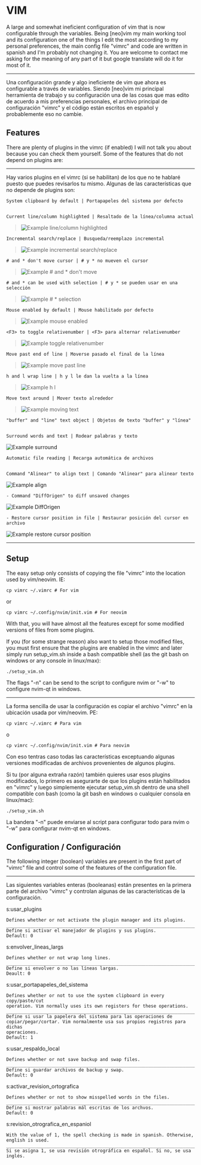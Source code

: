 # VIM

A large and somewhat ineficient configuration of vim that is now
configurable through the variables.
Being [neo]vim my main working tool and its configuration one of the things
I edit the most according to my personal preferences, the main config file
"vimrc" and code are written in spanish and I'm probably not changing it.
You are welcome to contact me asking for the meaning of any part of it but
google translate will do it for most of it.
********************************************************************************
Una configuración grande y algo ineficiente de vim que ahora es configurable
a través de variables.
Siendo [neo]vim mi principal herramienta de trabajo y su configuración una de
las cosas que mas edito de acuerdo a mis preferencias personales, el archivo
principal de configuración "vimrc" y el código están escritos en español y
probablemente eso no cambie.

## Features

There are plenty of plugins in the vimrc (if enabled) I will not talk you about
because you can check them yourself. Some of the features that do not depend on
plugins are:
********************************************************************************
Hay varios plugins en el vimrc (si se habilitan) de los que no te hablaré puesto
que puedes revisarlos tu mismo. Algunas de las características que no depende de
plugins son:

    System clipboard by default | Portapapeles del sistema por defecto


    Current line/column highlighted | Resaltado de la línea/columna actual

>   ![Example line/column highlighted](../screenshots/vim_show_current.gif)


    Incremental search/replace | Busqueda/reemplazo incremental

>   ![Example incremental search/replace](../screenshots/vim_incremental_search_replace.gif)


    # and * don't move cursor | # y * no mueven el cursor

>   ![Example # and * don't move](../screenshots/vim_dont_move_search.gif)


    # and * can be used with selection | # y * se pueden usar en una selección

>   ![Example # * selection](../screenshots/vim_search_selection.gif)


    Mouse enabled by default | Mouse habilitado por defecto

>   ![Example mouse enabled](../screenshots/vim_show_mouse.gif)


    <F3> to toggle relativenumber | <F3> para alternar relativenumber

>   ![Example toggle relativenumber](../screenshots/vim_toggle_relative_number.gif)


    Move past end of line | Moverse pasado el final de la línea

>   ![Example move past line](../screenshots/vim_move_past_end.gif)


    h and l wrap line | h y l le dan la vuelta a la línea

>   ![Example h l](../screenshots/vim_wrap_line.gif)


    Move text around | Mover texto alrededor

>   ![Example moving text](../screenshots/vim_move_around.gif)


    "buffer" and "line" text object | Objetos de texto "buffer" y "línea"


    Surround words and text | Rodear palabras y texto


![Example surround](../screenshots/vim_surround.gif)

    Automatic file reading | Recarga automática de archivos


    Command "Alinear" to align text | Comando "Alinear" para alinear texto

![Example align](../screenshots/vim_align_code.gif)

    - Command "DiffOrigen" to diff unsaved changes

![Example DiffOrigen](../screenshots/vim_DiffOrigen.gif)

    - Restore cursor position in file | Restaurar posición del cursor en archivo

![Example restore cursor position](../screenshots/vim_restore_cursor_position.gif)

********************************************************************************


## Setup

The easy setup only consists of copying the file "vimrc" into the location used
by vim/neovim. IE:

    cp vimrc ~/.vimrc # For vim

or

    cp vimrc ~/.config/nvim/init.vim # For neovim

With that, you will have almost all the features except for some modified
versions of files from some plugins.

If you (for some strange reason) also want to setup those modified files, you
must first ensure that the plugins are enabled in the vimrc and later simply run
setup_vim.sh inside a bash compatible shell (as the git bash on windows or any
console in linux/max):

    ./setup_vim.sh

The flags "-n" can be send to the script to configure nvim or "-w" to
configure nvim-qt in windows.

********************************************************************************

La forma sencilla de usar la configuración es copiar el archivo "vimrc" en la
ubicación usada por vim/neovim. PE:

    cp vimrc ~/.vimrc # Para vim

o

    cp vimrc ~/.config/nvim/init.vim # Para neovim

Con eso tentras caso todas las características exceptuando algunas versiones
modificadas de archivos provenientes de algunos plugins.

Si tu (por alguna extraña razón) también quieres usar esos plugins modificados,
lo primero es asegurarte de que los plugins están habilitados en "vimrc" y luego
simplemente ejecutar setup_vim.sh dentro de una shell compatible con bash (como
la git bash en windows o cualquier consola en linux/mac):

    ./setup_vim.sh

La bandera "-n" puede enviarse al script para configurar todo para nvim o "-w"
para configurar nvim-qt en windows.

## Configuration / Configuración

The following integer (boolean) variables are present in the first part of
"vimrc" file and control some of the features of the configuration file.
********************************************************************************
Las siguientes variables enteras (booleanas) están presentes en la primera parte
del archivo "vimrc" y controlan algunas de las características de la
configuración.

s:usar_plugins

    Defines whether or not activate the plugin manager and its plugins.
    ____________________________________________________________________________
    Define si activar el manejador de plugins y sus plugins.
    Default: 0

s:envolver_lineas_largs

    Defines whether or not wrap long lines.
    ____________________________________________________________________________
    Define si envolver o no las líneas largas.
    Deault: 0

s:usar_portapapeles_del_sistema

    Defines whether or not to use the system clipboard in every copy/paste/cut
    operation. Vim normally uses its own registers for these operations.
    ____________________________________________________________________________
    Define si usar la papelera del sistema para las operaciones de
    copiar/pegar/cortar. Vim normalmente usa sus propios registros para dichas
    operaciones.
    Default: 1

s:usar_respaldo_local

    Defines whether or not save backup and swap files.
    ____________________________________________________________________________
    Define si guardar archivos de backup y swap.
    Default: 0

s:activar_revision_ortografica

    Defines whether or not to show misspelled words in the files.
    ____________________________________________________________________________
    Define si mostrar palabras mál escritas de los archvos.
    Default: 0

s:revision_otrografica_en_espaniol

    With the value of 1, the spell checking is made in spanish. Otherwise,
    english is used.
    ____________________________________________________________________________
    Si se asigna 1, se usa revisión otrográfica en español. Si no, se usa
    inglés.

